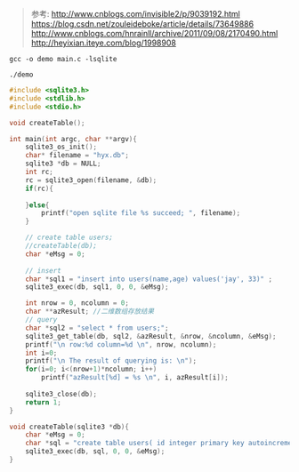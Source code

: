 > 参考: http://www.cnblogs.com/invisible2/p/9039192.html  
https://blog.csdn.net/zouleideboke/article/details/73649886  
http://www.cnblogs.com/hnrainll/archive/2011/09/08/2170490.html  
http://heyixian.iteye.com/blog/1998908

```shell
gcc -o demo main.c -lsqlite
```
```shell
./demo
```

```c
#include <sqlite3.h>
#include <stdlib.h>
#include <stdio.h>

void createTable();

int main(int argc, char **argv){
    sqlite3_os_init();
    char* filename = "hyx.db";
    sqlite3 *db = NULL;
    int rc;
    rc = sqlite3_open(filename, &db);
    if(rc){
    
    }else{
        printf("open sqlite file %s succeed; ", filename);
    }

    // create table users;
    //createTable(db);
    char *eMsg = 0;
    
    // insert
    char *sql1 = "insert into users(name,age) values('jay', 33)" ;
    sqlite3_exec(db, sql1, 0, 0, &eMsg);

    int nrow = 0, ncolumn = 0;
    char **azResult; //二维数组存放结果
    // query
    char *sql2 = "select * from users;";
    sqlite3_get_table(db, sql2, &azResult, &nrow, &ncolumn, &eMsg);
    printf("\n row:%d column=%d \n", nrow, ncolumn);
    int i=0;
    printf("\n The result of querying is: \n");
    for(i=0; i<(nrow+1)*ncolumn; i++)
        printf("azResult[%d] = %s \n", i, azResult[i]);
    
    sqlite3_close(db);
    return 1;
}

void createTable(sqlite3 *db){
    char *eMsg = 0;
    char *sql = "create table users( id integer primary key autoincrement, name varchar(55), age integer);";
    sqlite3_exec(db, sql, 0, 0, &eMsg);
}

```
